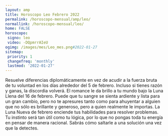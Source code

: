 ```yaml
---
layout: amp
title: Horoscopo Leo Febrero 2022 
permalink: /horoscopo-mensual/amp/leo/
normallink: /horoscopo-mensual/leo/
home: FALSE
horoscopo:
 signo: leo
 video: -DQpmrrAIeU
ogimg: /images/mes/Leo_mes.png#2022-01-27
sitemap:
 priority: 1
 changefreq: 'monthly'
 lastmod: '2022-01-27'
---
```



Resuelve diferencias diplomáticamente en vez de acudir a la fuerza bruta de tu voluntad en los días alrededor del 5 de febrero. Incluso si tienes razón y ganas, la discordia volverá. El romance le da brillo a tu mundo bajo la Luna Llena del 16 de febrero. Puede que tu sangre se sienta ardiente y lista para un gran cambio, pero no te apresures tanto como para ahuyentar a alguien que no sólo es brillante y generoso, pero a quien realmente le importas. La Luna Nueva de febrero enciende tus habilidades para resolver problemas. Tu instinto será tan útil como tu lógica, por lo que no pongas toda tu energía en pensar de manera racional. Sabrás cómo saltarle a una solución una vez que la detectes.
